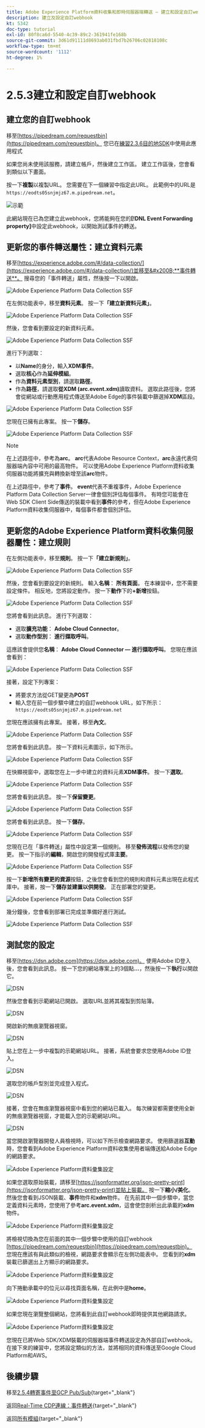 ```yaml
---
title: Adobe Experience Platform資料收集和即時伺服器端轉送 — 建立和設定自訂webhook
description: 建立及設定自訂webhook
kt: 5342
doc-type: tutorial
exl-id: 80f8ca6d-5540-4c39-89c2-361941fe168b
source-git-commit: 3d61d91111d8693ab031fbd7b26706c02818108c
workflow-type: tm+mt
source-wordcount: '1112'
ht-degree: 1%

---
```


# 2.5.3建立和設定自訂webhook

## 建立您的自訂webhook

移至[https://pipedream.com/requestbin](https://pipedream.com/requestbin)。 您已在[練習2.3.6目的地SDK](./../../../../modules/delivery-activation/rtcdp-b2c/rtcdpb2c-3/ex6.md)中使用此應用程式

如果您尚未使用該服務，請建立帳戶，然後建立工作區。 建立工作區後，您會看到類似以下畫面。

按一下&#x200B;**複製**&#x200B;以複製URL。 您需要在下一個練習中指定此URL。 此範例中的URL是`https://eodts05snjmjz67.m.pipedream.net`。

![示範](./images/webhook1.png)

此網站現在已為您建立此webhook，您將能夠在您的&#x200B;**[!DNL Event Forwarding property]**&#x200B;中設定此webhook，以開始測試事件的轉送。

## 更新您的事件轉送屬性：建立資料元素

移至[https://experience.adobe.com/#/data-collection/](https://experience.adobe.com/#/data-collection/)並移至&#x200B;**事件轉送**。 搜尋您的「事件轉送」屬性，然後按一下以開啟。

![Adobe Experience Platform Data Collection SSF](./images/prop1.png)

在左側功能表中，移至&#x200B;**資料元素**。 按一下&#x200B;**「建立新資料元素」**。

![Adobe Experience Platform Data Collection SSF](./images/de1.png)

然後，您會看到要設定的新資料元素。

![Adobe Experience Platform Data Collection SSF](./images/de2.png)

進行下列選取：

- 以&#x200B;**Name**&#x200B;的身分，輸入&#x200B;**XDM事件**。
- 選取&#x200B;**核心**&#x200B;作為&#x200B;**延伸模組**。
- 作為&#x200B;**資料元素型別**，請選取&#x200B;**路徑**。
- 作為&#x200B;**路徑**，請選取&#x200B;**從XDM (arc.event.xdm)**&#x200B;讀取資料。 選取此路徑後，您將會從網站或行動應用程式傳送至Adobe Edge的事件裝載中篩選掉&#x200B;**XDM**&#x200B;區段。

![Adobe Experience Platform Data Collection SSF](./images/de3.png)

您現在已擁有此專案。 按一下&#x200B;**儲存**。

![Adobe Experience Platform Data Collection SSF](./images/de3a.png)

>[!NOTE]
>
>在上述路徑中，參考為&#x200B;**arc**。 **arc**&#x200B;代表Adobe Resource Context，**arc**&#x200B;永遠代表伺服器端內容中可用的最高物件。 可以使用Adobe Experience Platform資料收集伺服器功能將擴充與轉換新增至該&#x200B;**arc**&#x200B;物件。
>
>在上述路徑中，參考了&#x200B;**事件**。 **event**&#x200B;代表不重複事件，Adobe Experience Platform Data Collection Server一律會個別評估每個事件。 有時您可能會在Web SDK Client Side傳送的裝載中看到&#x200B;**事件**&#x200B;的參考，但在Adobe Experience Platform資料收集伺服器中，每個事件都會個別評估。

## 更新您的Adobe Experience Platform資料收集伺服器屬性：建立規則

在左側功能表中，移至&#x200B;**規則**。 按一下&#x200B;**「建立新規則」**。

![Adobe Experience Platform Data Collection SSF](./images/rl1.png)

然後，您會看到要設定的新規則。 輸入&#x200B;**名稱**： **所有頁面**。 在本練習中，您不需要設定條件。 相反地，您將設定動作。 按一下&#x200B;**動作**&#x200B;下的&#x200B;**+新增**&#x200B;按鈕。

![Adobe Experience Platform Data Collection SSF](./images/rl2.png)

您將會看到此訊息。 進行下列選取：

- 選取&#x200B;**擴充功能**： **Adobe Cloud Connector**。
- 選取&#x200B;**動作型別**： **進行擷取呼叫**。

這應該會提供您&#x200B;**名稱**： **Adobe Cloud Connector — 進行擷取呼叫**。 您現在應該會看到：

![Adobe Experience Platform Data Collection SSF](./images/rl4.png)

接著，設定下列專案：

- 將要求方法從GET變更為&#x200B;**POST**
- 輸入您在前一個步驟中建立的自訂webhook URL，如下所示： `https://eodts05snjmjz67.m.pipedream.net`

您現在應該擁有此專案。 接著，移至&#x200B;**內文**。

![Adobe Experience Platform Data Collection SSF](./images/rl6.png)

您將會看到此訊息。 按一下資料元素圖示，如下所示。

![Adobe Experience Platform Data Collection SSF](./images/rl7.png)

在快顯視窗中，選取您在上一步中建立的資料元素&#x200B;**XDM事件**。 按一下&#x200B;**選取**。

![Adobe Experience Platform Data Collection SSF](./images/rl8.png)

您將會看到此訊息。 按一下&#x200B;**保留變更**。

![Adobe Experience Platform Data Collection SSF](./images/rl9.png)

您將會看到此訊息。 按一下&#x200B;**儲存**。

![Adobe Experience Platform Data Collection SSF](./images/rl10.png)

您現在已在「事件轉送」屬性中設定第一個規則。 移至&#x200B;**發佈流程**&#x200B;以發佈您的變更。
按一下指示的&#x200B;**編輯**，開啟您的開發程式庫&#x200B;**主要**。

![Adobe Experience Platform Data Collection SSF](./images/rl11.png)

按一下&#x200B;**新增所有變更的資源**&#x200B;按鈕，之後您會看到您的規則和資料元素出現在此程式庫中。 接著，按一下&#x200B;**儲存並建置以供開發**。 正在部署您的變更。

![Adobe Experience Platform Data Collection SSF](./images/rl13.png)

幾分鐘後，您會看到部署已完成並準備好進行測試。

![Adobe Experience Platform Data Collection SSF](./images/rl14.png)

## 測試您的設定

移至[https://dsn.adobe.com](https://dsn.adobe.com)。 使用Adobe ID登入後，您會看到此訊息。 按一下您的網站專案上的3個點&#x200B;**...**，然後按一下&#x200B;**執行**&#x200B;以開啟它。

![DSN](./../../datacollection/dc1.1/images/web8.png)

然後您會看到示範網站已開啟。 選取URL並將其複製到剪貼簿。

![DSN](../../../getting-started/gettingstarted/images/web3.png)

開啟新的無痕瀏覽器視窗。

![DSN](../../../getting-started/gettingstarted/images/web4.png)

貼上您在上一步中複製的示範網站URL。 接著，系統會要求您使用Adobe ID登入。

![DSN](../../../getting-started/gettingstarted/images/web5.png)

選取您的帳戶型別並完成登入程式。

![DSN](../../../getting-started/gettingstarted/images/web6.png)

接著，您會在無痕瀏覽器視窗中看到您的網站已載入。 每次練習都需要使用全新的無痕瀏覽器視窗，才能載入您的示範網站URL。

![DSN](../../../getting-started/gettingstarted/images/web7.png)

當您開啟瀏覽器開發人員檢視時，可以如下所示檢查網路要求。 使用篩選器&#x200B;**互動**&#x200B;時，您會看到Adobe Experience Platform資料收集使用者端傳送給Adobe Edge的網路要求。

![Adobe Experience Platform資料彙集設定](./images/hook1.png)

如果您選取原始裝載，請移至[https://jsonformatter.org/json-pretty-print](https://jsonformatter.org/json-pretty-print)並貼上裝載。 按一下&#x200B;**縮小/美化**。 然後您會看到JSON裝載、**事件**&#x200B;物件和&#x200B;**xdm**&#x200B;物件。 在先前其中一個步驟中，當您定義資料元素時，您使用了參考&#x200B;**arc.event.xdm**，這會使您剖析出此承載的&#x200B;**xdm**&#x200B;物件。

![Adobe Experience Platform資料彙集設定](./images/hook2.png)

將檢視切換為您在前面的其中一個步驟中使用的自訂webhook [https://pipedream.com/requestbin](https://pipedream.com/requestbin)。 您現在應該有與此類似的檢視，網路要求會顯示在左側功能表中。 您看到的&#x200B;**xdm**&#x200B;裝載已篩選出上方顯示的網路要求。

![Adobe Experience Platform資料彙集設定](./images/hook3.png)

向下捲動承載中的位元以尋找頁面名稱，在此例中是&#x200B;**home**。

![Adobe Experience Platform資料彙集設定](./images/hook4.png)

如果您現在瀏覽整個網站，您將看到此自訂webhook即時提供其他網路請求。

![Adobe Experience Platform資料彙集設定](./images/hook5.png)

您現在已將Web SDK/XDM裝載的伺服器端事件轉送設定為外部自訂webhook。 在接下來的練習中，您將設定類似的方法，並將相同的資料傳送至Google Cloud Platform和AWS。

## 後續步驟

移至[2.5.4轉寄事件至GCP Pub/Sub](./ex4.md){target="_blank"}

返回[Real-Time CDP連線：事件轉送](./aep-data-collection-ssf.md){target="_blank"}

返回[所有模組](./../../../../overview.md){target="_blank"}
